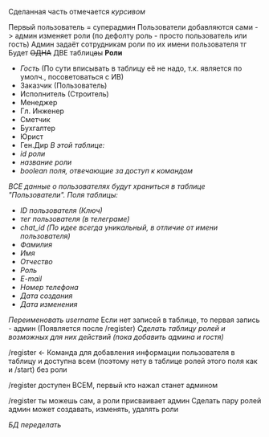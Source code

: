Сделанная часть отмечается *курсивом*

Первый пользователь = суперадмин
Пользователи добавляются сами -> админ изменяет роли (по дефолту роль - просто пользователь или гость)
Админ задаёт сотрудникам роли по их имени пользователя тг
Будет ~~ОДНА~~ ДВЕ таблиц~~а~~ы
**Роли**
- *Гость* (По сути вписывать в таблицу её не надо, т.к. является по умолч., посоветоваться с ИВ)
- Заказчик (Пользователь)
- Исполнитель (Строитель)
- Менеджер
- Гл. Инженер
- Сметчик
- Бухгалтер
- Юрист
- Ген.Дир
*В этой таблице:*
- *id роли*
- *название роли*
- *boolean поля, отвечающие за доступ к командам*

*ВСЕ данные о пользователях будут храниться в таблице "Пользователи".*
*Поля таблицы:*
- *ID пользователя (Ключ)*
- *тег пользователя (в телеграме)*
- *chat_id (По идее всегда уникальный, в отличие от имени пользователя)*
- *Фамилия*
- *Имя*
- *Отчество*
- *Роль*
- *E-mail*
- *Номер телефона*
- *Дата создания*
- *Дата изменения*


*Переименовать username*
Если нет записей в таблице, то первая запись - админ (Появляется после /register)
*Сделать таблицу ролей и возможных для них действий (пока добавить админа и гостя)*

/register <- Команда для добавления информации пользователя в таблицу и доступна всем (поэтому нету в таблице ролей этого поля как и /start) без роли

/register доступен ВСЕМ, первый кто нажал станет админом

/register  ты можешь сам, а роли присваивает админ
Сделать пару ролей
админ может создавать, изменять, удалять роли

 *БД переделать*

